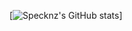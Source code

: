 [![Specknz's GitHub stats](https://github-readme-stats.vercel.app/api?username=Specknz&theme=transparent&show_icons=true)]

<!-- 
(https://github.com/anuraghazra/github-readme-stats)
--> 
